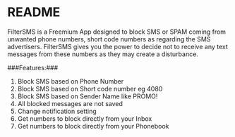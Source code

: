 # README #

FilterSMS is a Freemium App designed to block SMS or SPAM coming from unwanted phone numbers, short code numbers as regarding the SMS advertisers. FilterSMS gives you the power to decide not to receive any text messages from these numbers as they may create a disturbance.

###Features:###
1. Block SMS based on Phone Number
2. Block SMS based on Short code number eg 4080
3. Block SMS based on Sender Name like PROMO!
4. All blocked messages are not saved
5. Change notification setting
6. Get numbers to block directly from your Inbox
7. Get numbers to block directly from your Phonebook
